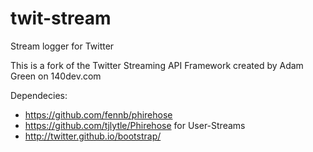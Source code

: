 twit-stream
===========

Stream logger for Twitter

This is a fork of the Twitter Streaming API Framework created by Adam Green on 140dev.com

Dependecies:
* https://github.com/fennb/phirehose
* https://github.com/tjlytle/Phirehose for User-Streams
* http://twitter.github.io/bootstrap/
